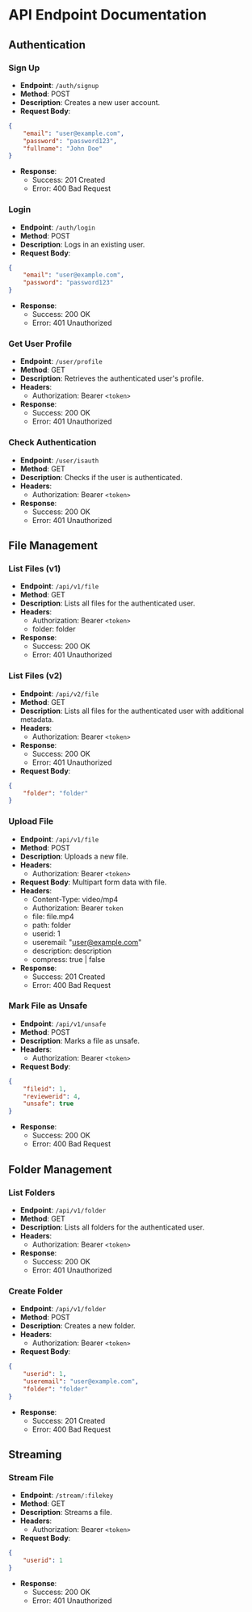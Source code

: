# API Endpoint Documentation

## Authentication

### Sign Up

- **Endpoint**: `/auth/signup`
- **Method**: POST
- **Description**: Creates a new user account.
- **Request Body**:
```json
{
    "email": "user@example.com",
    "password": "password123",
    "fullname": "John Doe"
}
```
- **Response**:
    - Success: 201 Created
    - Error: 400 Bad Request

### Login

- **Endpoint**: `/auth/login`
- **Method**: POST
- **Description**: Logs in an existing user.
- **Request Body**:
```json 
{ 
    "email": "user@example.com", 
    "password": "password123" 
}
```
- **Response**:
    - Success: 200 OK
    - Error: 401 Unauthorized

### Get User Profile

- **Endpoint**: `/user/profile`
- **Method**: GET
- **Description**: Retrieves the authenticated user's profile.
- **Headers**:
    - Authorization: Bearer `<token>`
- **Response**:
    - Success: 200 OK
    - Error: 401 Unauthorized

### Check Authentication

- **Endpoint**: `/user/isauth`
- **Method**: GET
- **Description**: Checks if the user is authenticated.
- **Headers**:
    - Authorization: Bearer `<token>`
- **Response**:
    - Success: 200 OK
    - Error: 401 Unauthorized

## File Management

### List Files (v1)

- **Endpoint**: `/api/v1/file`
- **Method**: GET
- **Description**: Lists all files for the authenticated user.
- **Headers**:
    - Authorization: Bearer `<token>`
    - folder: folder
- **Response**:
    - Success: 200 OK
    - Error: 401 Unauthorized

### List Files (v2)

- **Endpoint**: `/api/v2/file`
- **Method**: GET
- **Description**: Lists all files for the authenticated user with additional metadata.
- **Headers**:
    - Authorization: Bearer `<token>`
- **Response**:
    - Success: 200 OK
    - Error: 401 Unauthorized
- **Request Body**:
```json
{
	"folder": "folder"
}
```

### Upload File

- **Endpoint**: `/api/v1/file`
- **Method**: POST
- **Description**: Uploads a new file.
- **Headers**:
    - Authorization: Bearer `<token>`
- **Request Body**: Multipart form data with file.
- **Headers**:
    - Content-Type: video/mp4
    - Authorization: Bearer `token`
    - file: file.mp4
    - path: folder
    - userid: 1
    - useremail: "user@example.com"
    - description: description
    - compress: true | false
- **Response**:
    - Success: 201 Created
    - Error: 400 Bad Request

### Mark File as Unsafe

- **Endpoint**: `/api/v1/unsafe`
- **Method**: POST
- **Description**: Marks a file as unsafe.
- **Headers**:
    - Authorization: Bearer `<token>`
- **Request Body**:
```json
{
	"fileid": 1,
	"reviewerid": 4,  
	"unsafe": true
}
```
- **Response**:
    - Success: 200 OK
    - Error: 400 Bad Request

## Folder Management

### List Folders
- **Endpoint**: `/api/v1/folder`
- **Method**: GET
- **Description**: Lists all folders for the authenticated user.
- **Headers**:
    - Authorization: Bearer `<token>`
- **Response**:
    - Success: 200 OK
    - Error: 401 Unauthorized

### Create Folder
- **Endpoint**: `/api/v1/folder`
- **Method**: POST
- **Description**: Creates a new folder.
- **Headers**:
    - Authorization: Bearer `<token>`
- **Request Body**:
```json
{
	"userid": 1,
	"useremail": "user@example.com",
	"folder": "folder"
}
```
- **Response**:
    - Success: 201 Created
    - Error: 400 Bad Request

## Streaming

### Stream File
- **Endpoint**: `/stream/:filekey`
- **Method**: GET
- **Description**: Streams a file.
- **Headers**:
    - Authorization: Bearer `<token>`
- **Request Body**:
```json
{
    "userid": 1
}
```
- **Response**:
    - Success: 200 OK
    - Error: 401 Unauthorized



